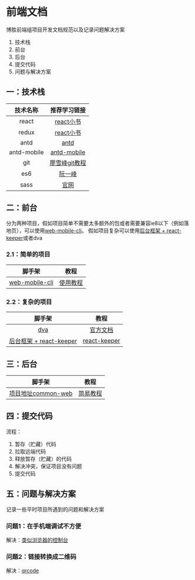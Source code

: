 # 前端文档
博胜前端组项目开发文档规范以及记录问题解决方案

1. 技术栈
2. 前台
3. 后台
4. 提交代码
5. 问题与解决方案

## 一：技术栈
| 技术名称 | 推荐学习链接 |
|:---:|:---:|
| react | [react小书](http://huziketang.mangojuice.top/books/react/) |
| redux | [react小书](http://huziketang.mangojuice.top/books/react/) |
| antd | [antd](https://ant.design/index-cn) |
| antd-mobile | [antd-mobile](https://mobile.ant.design/index-cn) |
| git | [廖雪峰git教程](https://www.liaoxuefeng.com/wiki/0013739516305929606dd18361248578c67b8067c8c017b000) |
| es6 | [阮一峰](http://es6.ruanyifeng.com/) |
| sass | [官网](https://www.sass.hk/) |

## 二：前台
分为两种项目，假如项目简单不需要太多额外的包或者需要兼容ie8以下（例如落地页），可以使用[web-mobile-cli](https://github.com/sihai00/web-mobile-cli)。
假如项目复杂可以使用[后台框架 + react-keeper](https://git.bosim.cc/luckytea/luckytea-h5)或者dva

### 2.1：简单的项目
| 脚手架 | 教程 |
|:---:|:---:|
| [web-mobile-cli](https://github.com/sihai00/web-mobile-cli) | [使用教程](https://github.com/sihai00/blog/tree/master/2018-04-17/web-mobile-cli%E7%AE%80%E6%98%93%E6%95%99%E7%A8%8B) |

### 2.2：复杂的项目
| 脚手架 | 教程 |
|:---:|:---:|
| [dva](www.baidu.com) | [官方文档](https://github.com/dvajs/dva) |
| [后台框架 + react-keeper](https://git.bosim.cc/luckytea/luckytea-h5) | [react-keeper](https://github.com/vifird/react-keeper) |

## 三：后台
| 脚手架 | 教程 |
|:---:|:---:|
| [项目地址common-web](https://git.yoopin.com.cn/common/common-web.git) | [简易教程](./common-web.md) |

## 四：提交代码
流程：
1. 暂存（贮藏）代码
2. 拉取远端代码
3. 释放暂存（贮藏）的代码
4. 解决冲突，保证项目没有问题
5. 提交代码

## 五：问题与解决方案
记录一些平时项目所遇到的问题和解决方案

### 问题1：在手机端调试不方便
解决：[类似浏览器的控制台](https://github.com/liriliri/eruda)

### 问题2：链接转换成二维码
解决：[qrcode](https://github.com/davidshimjs/qrcodejs)
